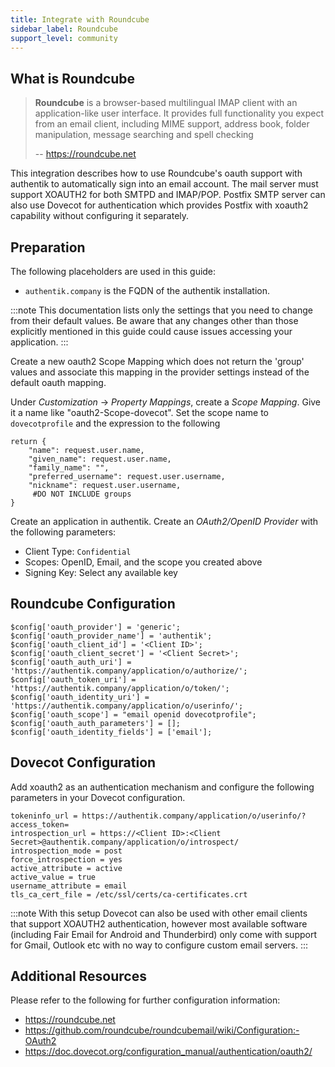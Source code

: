```yaml
---
title: Integrate with Roundcube
sidebar_label: Roundcube
support_level: community
---
```


## What is Roundcube

> **Roundcube** is a browser-based multilingual IMAP client with an application-like user interface.
> It provides full functionality you expect from an email client, including MIME support, address book, folder manipulation, message searching and spell checking
>
> -- https://roundcube.net

This integration describes how to use Roundcube's oauth support with authentik to automatically sign into an email account.
The mail server must support XOAUTH2 for both SMTPD and IMAP/POP. Postfix SMTP server can also use Dovecot for authentication which provides Postfix with xoauth2 capability without configuring it separately.

## Preparation

The following placeholders are used in this guide:

- `authentik.company` is the FQDN of the authentik installation.

:::note
This documentation lists only the settings that you need to change from their default values. Be aware that any changes other than those explicitly mentioned in this guide could cause issues accessing your application.
:::

Create a new oauth2 Scope Mapping which does not return the 'group' values and associate this mapping
in the provider settings instead of the default oauth mapping.

Under _Customization_ -> _Property Mappings_, create a _Scope Mapping_. Give it a name like "oauth2-Scope-dovecot". Set the scope name to `dovecotprofile` and the expression to the following

```
return {
    "name": request.user.name,
    "given_name": request.user.name,
    "family_name": "",
    "preferred_username": request.user.username,
    "nickname": request.user.username,
  	 #DO NOT INCLUDE groups
}
```

Create an application in authentik. Create an _OAuth2/OpenID Provider_ with the following parameters:

- Client Type: `Confidential`
- Scopes: OpenID, Email, and the scope you created above
- Signing Key: Select any available key

## Roundcube Configuration

```
$config['oauth_provider'] = 'generic';
$config['oauth_provider_name'] = 'authentik';
$config['oauth_client_id'] = '<Client ID>';
$config['oauth_client_secret'] = '<Client Secret>';
$config['oauth_auth_uri'] = 'https://authentik.company/application/o/authorize/';
$config['oauth_token_uri'] = 'https://authentik.company/application/o/token/';
$config['oauth_identity_uri'] = 'https://authentik.company/application/o/userinfo/';
$config['oauth_scope'] = "email openid dovecotprofile";
$config['oauth_auth_parameters'] = [];
$config['oauth_identity_fields'] = ['email'];
```

## Dovecot Configuration

Add xoauth2 as an authentication mechanism and configure the following parameters in your Dovecot configuration.

```
tokeninfo_url = https://authentik.company/application/o/userinfo/?access_token=
introspection_url = https://<Client ID>:<Client Secret>@authentik.company/application/o/introspect/
introspection_mode = post
force_introspection = yes
active_attribute = active
active_value = true
username_attribute = email
tls_ca_cert_file = /etc/ssl/certs/ca-certificates.crt
```

:::note
With this setup Dovecot can also be used with other email clients that support XOAUTH2 authentication, however
most available software (including Fair Email for Android and Thunderbird) only come with support for Gmail,
Outlook etc with no way to configure custom email servers.
:::

## Additional Resources

Please refer to the following for further configuration information:

- https://roundcube.net
- https://github.com/roundcube/roundcubemail/wiki/Configuration:-OAuth2
- https://doc.dovecot.org/configuration_manual/authentication/oauth2/
